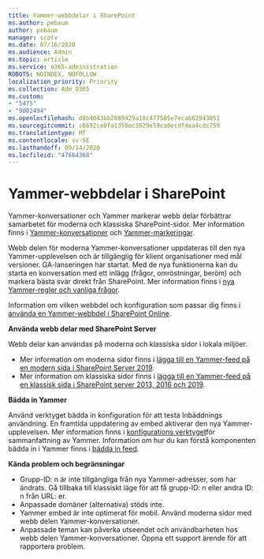 ```yaml
---
title: Yammer-webbdelar i SharePoint
ms.author: pebaum
author: pebaum
manager: scotv
ms.date: 07/16/2020
ms.audience: Admin
ms.topic: article
ms.service: o365-administration
ROBOTS: NOINDEX, NOFOLLOW
localization_priority: Priority
ms.collection: Adm_O365
ms.custom:
- "5475"
- "9002494"
ms.openlocfilehash: d8b4043bb2889429a18c477505e7eca662943051
ms.sourcegitcommit: c6692ce0fa1358ec3529e59ca0ecdfdea4cdc759
ms.translationtype: MT
ms.contentlocale: sv-SE
ms.lasthandoff: 09/14/2020
ms.locfileid: "47664368"
---
```

# <a name="yammer-web-parts-in-sharepoint"></a>Yammer-webbdelar i SharePoint

Yammer-konversationer och Yammer markerar webb delar förbättrar samarbetet för moderna och klassiska SharePoint-sidor. Mer information finns i [Yammer-konversationer](https://support.microsoft.com/office/use-a-yammer-web-part-in-sharepoint-online-a53cfa0c-3d09-42c8-a286-1038a81c59da#conversations)  och  [Yammer-markeringar](https://support.microsoft.com/office/use-a-yammer-web-part-in-sharepoint-online-a53cfa0c-3d09-42c8-a286-1038a81c59da#highlights).    

Webb delen för moderna Yammer-konversationer uppdateras till den nya Yammer-upplevelsen och är tillgänglig för klient organisationer med mål versioner. GA-lanseringen har startat. Med de nya funktionerna kan du starta en konversation med ett inlägg (frågor, omröstningar, beröm) och markera bästa svar direkt från SharePoint. Mer information finns i [nya Yammer-regler och vanliga frågor](https://docs.microsoft.com/yammer/get-started-with-yammer/newyammer-faq).

 Information om vilken webbdel och konfiguration som passar dig finns i [använda en Yammer-webbdel i SharePoint Online](https://support.microsoft.com/office/use-a-yammer-web-part-in-sharepoint-online-a53cfa0c-3d09-42c8-a286-1038a81c59da).  

**Använda webb delar med SharePoint Server**  

Webb delar kan användas på moderna och klassiska sidor i lokala miljöer.

- Mer information om moderna sidor finns i [lägga till en Yammer-feed på en modern sida i SharePoint Server 2019](https://docs.microsoft.com/yammer/integrate-yammer-with-other-apps/embed-a-feed-into-a-sharepoint-site#add-a-yammer-feed-to-a-modern-page-in-sharepoint-server-2019). 
- Mer information om klassiska sidor finns i [lägga till en Yammer-feed på en klassisk sida i SharePoint server 2013, 2016 och 2019](https://docs.microsoft.com/yammer/integrate-yammer-with-other-apps/embed-a-feed-into-a-sharepoint-site#add-a-yammer-feed-to-a-classic-page-in-sharepoint-servers-2013-2016-and-2019).

**Bädda in Yammer**  

Använd verktyget bädda in konfiguration för att testa Inbäddnings användning. En framtida uppdatering av embed aktiverar den nya Yammer-upplevelsen. Mer information finns i [konfigurations verktyget](https://aka.ms/YammerEmbedConfigureTool)för sammanfattning av Yammer. Information om hur du kan förstå komponenten bädda in i Yammer finns i [bädda in feed](https://aka.ms/YammerDevDocs).

**Kända problem och begränsningar**

- Grupp-ID: n är inte tillgängliga från nya Yammer-adresser, som har ändrats. Gå tillbaka till klassiskt läge för att få grupp-ID: n eller andra ID: n från URL: er.
- Anpassade domäner (alternativa) stöds inte.
- Yammer embed är inte optimerat för mobil. Använd moderna sidor med webb delen Yammer-konversationer.
- Anpassade teman kan påverka utseendet och användbarheten hos webb delen Yammer-konversationer. Öppna ett support ärende för att rapportera problem.